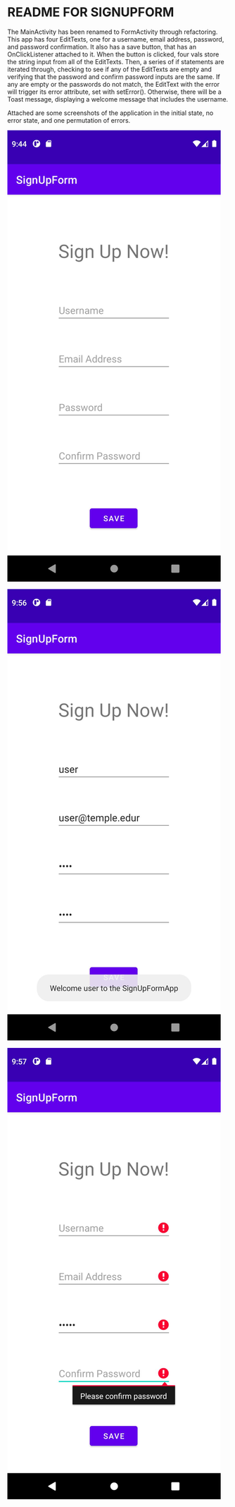 # README FOR SIGNUPFORM

The MainActivity has been renamed to FormActivity through refactoring. This app has four EditTexts, one for a username, email address, password, and password confirmation.
It also has a save button, that has an OnClickListener attached to it. When the button is clicked,
four vals store the string input from all of the EditTexts. Then, a series of if statements are 
iterated through, checking to see if any of the EditTexts are empty and verifying that the password
and confirm password inputs are the same. If any are empty or the passwords do not match, the EditText
with the error will trigger its error attribute, set with setError(). Otherwise, there will be a Toast
message, displaying a welcome message that includes the username.

Attached are some screenshots of the application in the initial state, no error state, and one permutation
of errors.

![screenshot1](https://github.com/jason-zhang-github/SignUpForm/blob/master/android_screenshot_1.jpg)

![screenshot2](https://github.com/jason-zhang-github/SignUpForm/blob/master/android_screenshot_2.jpg)

![screenshot3](https://github.com/jason-zhang-github/SignUpForm/blob/master/android_screenshot_3.jpg)
